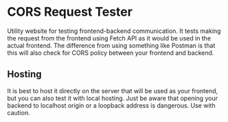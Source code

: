 # CORS Request Tester
Utility website for testing frontend-backend communication. It tests making the request from the frontend using Fetch API as it would be used in the actual frontend. The difference from using something like Postman is that this will also check for CORS policy between your frontend and backend.
## Hosting
It is best to host it directly on the server that will be used as your frontend, but you can also test it with local hosting. Just be aware that opening your backend to localhost origin or a loopback address is dangerous. Use with caution.